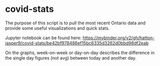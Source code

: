 # covid-stats

The purpose of this script is to pull the most recent Ontario data and provide some useful visualizations and quick stats.

Jupyter notebook can be found here: https://mybinder.org/v2/gh/hatton-jasper9/covid-stats/be42bf978486ef15bc6335d3262d0bbd98df2eab

On the graphs, week-on-week or day-on-day describes the difference in the single day figures (not avg) between today and another day.
